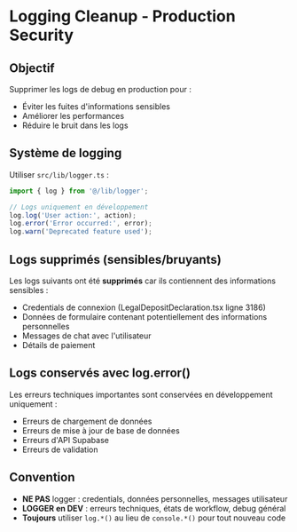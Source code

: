 # Logging Cleanup - Production Security

## Objectif
Supprimer les logs de debug en production pour :
- Éviter les fuites d'informations sensibles
- Améliorer les performances
- Réduire le bruit dans les logs

## Système de logging

Utiliser `src/lib/logger.ts` :

```typescript
import { log } from '@/lib/logger';

// Logs uniquement en développement
log.log('User action:', action);
log.error('Error occurred:', error);
log.warn('Deprecated feature used');
```

## Logs supprimés (sensibles/bruyants)

Les logs suivants ont été **supprimés** car ils contiennent des informations sensibles :
- Credentials de connexion (LegalDepositDeclaration.tsx ligne 3186)
- Données de formulaire contenant potentiellement des informations personnelles
- Messages de chat avec l'utilisateur
- Détails de paiement

## Logs conservés avec log.error()

Les erreurs techniques importantes sont conservées en développement uniquement :
- Erreurs de chargement de données
- Erreurs de mise à jour de base de données
- Erreurs d'API Supabase
- Erreurs de validation

## Convention

- **NE PAS** logger : credentials, données personnelles, messages utilisateur
- **LOGGER en DEV** : erreurs techniques, états de workflow, debug général
- **Toujours** utiliser `log.*()` au lieu de `console.*()` pour tout nouveau code
